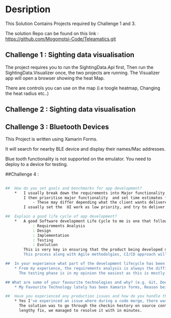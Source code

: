 ﻿# Desription

This Solution Contains Projects required by Challenge 1 and 3.

The solution Repo can be found on this link : https://github.com/Mogomotsi-Code/Teleamatics.git

## Challenge 1 : Sighting data visualisation

The project requires you to run the SightingData.Api first, Then run the SightingData.Visualizer
once, the two projects are running. The Visualizer app will open a browser showing the heat Map.

There are controls you can use on the map (i.e toogle heatmap, Changing the heat radius etc..) 


## Challenge 2 : Sighting data visualisation

## Challenge 3 : Bluetooth Devices

This Project is written using Xamarin Forms.

It will search for nearby BLE device and display their names/Mac addresses.

Blue tooth functionality  is not supported on the emulator. You need to deploy to a device for testing.

##Challenge 4 :

```bash
    
##  How do you set goals and benchmarks for app development?
    *   I usually break down the requirements into Major functionality vs Minor functionnality.
        I then prioritise major functionality  and set time estimates for each requirement.
            - These may differ depending what the client wants delivered first.
        I usually set the  UI work as low priority, and try to deliver major functionality in incremetes (Usually 2 weeks cycles.)

##  Explain a good life cycle of app development?
    *   A good Software development Life Cycle to me is one that follows each of the following steps
            : Requirements Analysis
            : Design
            : Implementation
            : Testing
            : Evolution
        This is very key in ensuring that the product being developed meets the customer expectations and it's of the right quality.
        This process along with Agile methodolgies, CI/CD approach will ensure that the product is dellivered on time.

##  In your experience what part of the development lifecycle has been the hardest to accomplish? And what has been the easiest?
    * From my experience, the requirements analysis is always the difficult and crutial part of the cycle, as most often, what is put down as requirements is not always what the customer/client had in mind. If this is only discovered later in the cycle, it can cause delays in the delivery of the product.
      The testing phase is in my opinion the easiest as this is mostly concerned with Verification and Validation, So once the product has been developed correctly, The testing phase becomes an easy task to accomplish although this can in some case take long to complete.

## What are some of your favourite technologies and why? (e.g. Git, Docker etc.)
    * My Favourite Technology lately has been Xamarin forms, Reason being it's a cross platform technology therefore allowing you to have a single codebase targeting multiple platforms. This used along with The Azure Devops for CI/CD pipelines.

##  Have you experienced any production issues and how do you handle them? Give an example.
    * Yes I've experinced an issue where during a code merge, there was some functionality that was overriden therfore causing certain parts on of the system to perform incorrectly. This managed to make it's way to production. We then got notified by the client that this functionlaity is not working as it should.
      The solution was to go through the checkin hestory on source control, find the sections of code that were overridden then inclued them, luckly this was not
      lengthy fix, we managed to resolve it with in minutes.
```




